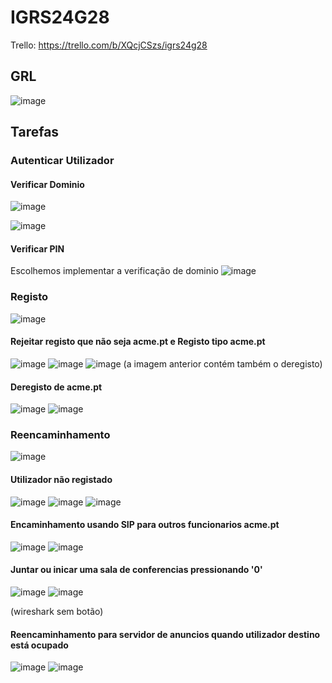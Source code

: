 # IGRS24G28

Trello: https://trello.com/b/XQcjCSzs/igrs24g28

## GRL
![image](https://github.com/user-attachments/assets/8b3e0530-8b3e-4df2-9937-32928036da66)



## Tarefas

### Autenticar Utilizador 
#### Verificar Dominio
![image](https://github.com/user-attachments/assets/ca63a946-6057-4050-9e64-f44dee92383b)

![image](https://github.com/user-attachments/assets/be0e1fad-2371-49ec-9da3-13c618e78096)


#### Verificar PIN
  Escolhemos implementar a verificação de dominio
  ![image](https://github.com/user-attachments/assets/71f9957c-c55c-46b8-af6a-fbd0605eaf4e)


### Registo
![image](https://github.com/user-attachments/assets/690fdb7d-5a03-42fd-af48-c626643a486b)

#### Rejeitar registo que não seja acme.pt e Registo tipo acme.pt

![image](https://github.com/user-attachments/assets/177cc461-302b-439e-bba6-0bb8fdb43b3c)
![image](https://github.com/user-attachments/assets/a908d565-44dc-4f46-aea4-1f03eeef79d6)
![image](https://github.com/user-attachments/assets/f7d77ffb-119b-4c4e-9fe2-39ced5ccb48b)
(a imagem anterior contém também o deregisto)


#### Deregisto de acme.pt
![image](https://github.com/user-attachments/assets/40a40c86-6510-4c55-8c5b-5988a2b85b20)
![image](https://github.com/user-attachments/assets/96e1f582-dbc2-4acc-ae7a-6b3ceafc3416)


### Reencaminhamento 
![image](https://github.com/user-attachments/assets/9e3b8a6b-9e1e-4d32-8874-7f5c856a4538)

#### Utilizador não registado 
![image](https://github.com/user-attachments/assets/a1781862-5ba5-4975-ae29-3e851c96b741)
![image](https://github.com/user-attachments/assets/a5d5af52-86d2-4d1b-a7cf-30e5d60e8159)
![image](https://github.com/user-attachments/assets/4d8d0e77-2899-4372-9ca7-c6856de444be)


#### Encaminhamento usando SIP para outros funcionarios acme.pt
![image](https://github.com/user-attachments/assets/2fcf7a4e-bf5f-4c2b-aa9b-b49d011e4a2f)
![image](https://github.com/user-attachments/assets/6726f0e5-d7f6-457b-91f2-1779a6f3c2cf)



#### Juntar ou inicar uma sala de conferencias pressionando '0' 
![image](https://github.com/user-attachments/assets/943d76a7-492e-4ba4-bbd4-f1d9cbfe8abc)
![image](https://github.com/user-attachments/assets/42e07f45-4000-402f-ae34-4bc3574318e9)

(wireshark sem botão)

#### Reencaminhamento para servidor de anuncios quando utilizador destino está ocupado
![image](https://github.com/user-attachments/assets/10c613d3-9563-429f-8e25-fef002426e5b)
![image](https://github.com/user-attachments/assets/c51995b4-4a7d-4554-bece-1568e5bd8aae)


